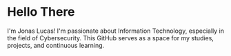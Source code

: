 # Hello There

I'm Jonas Lucas! I'm passionate about Information Technology, especially in the field of Cybersecurity. This GitHub serves as a space for my studies, projects, and continuous learning.
